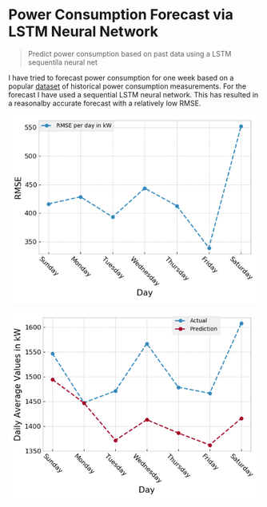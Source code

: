 # Power Consumption Forecast via LSTM Neural Network
> Predict power consumption based on past data using a LSTM sequentila neural net

I have tried to forecast power consumption for one week based on a popular [dataset](https://archive.ics.uci.edu/ml/datasets/individual+household+electric+power+consumption) of historical power consumption measurements. For the forecast I have used a sequential LSTM neural network.
This has resulted in a reasonalby accurate forecast with a relatively low RMSE. 

![RMSE per day of the week](/power_consumption_forecast/daily_error.png?raw=true)

![Predicted vs Actual (averages)](/power_consumption_forecast/prediction_vs_actual_averages.png?raw=true)

